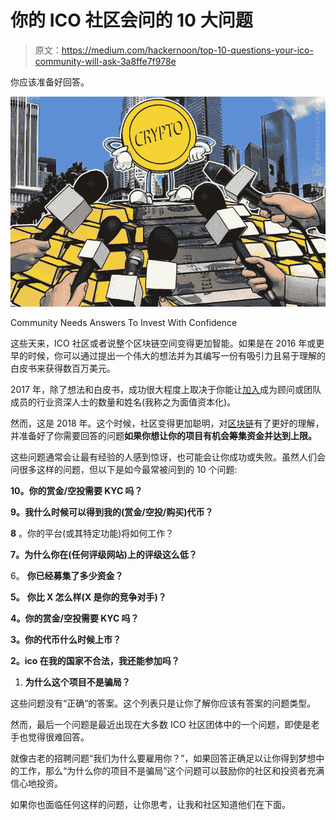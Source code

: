 # 你的 ICO 社区会问的 10 大问题

> 原文：<https://medium.com/hackernoon/top-10-questions-your-ico-community-will-ask-3a8ffe7f978e>

你应该准备好回答。

![](img/eadbff1a67245900ba6ae22c146ad9f6.png)

Community Needs Answers To Invest With Confidence

这些天来，ICO 社区或者说整个区块链空间变得更加智能。如果是在 2016 年或更早的时候，你可以通过提出一个伟大的想法并为其编写一份有吸引力且易于理解的白皮书来获得数百万美元。

2017 年，除了想法和白皮书，成功很大程度上取决于你能让[加入](https://hackernoon.com/tagged/onboard)成为顾问或团队成员的行业资深人士的数量和姓名(我称之为面值资本化)。

然而，这是 2018 年。这个时候，社区变得更加聪明，对[区块链](https://hackernoon.com/tagged/blockchain)有了更好的理解，并准备好了你需要回答的问题**如果你想让你的项目有机会筹集资金并达到上限。**

这些问题通常会让最有经验的人感到惊讶，也可能会让你成功或失败。虽然人们会问很多这样的问题，但以下是如今最常被问到的 10 个问题:

**10。你的赏金/空投需要 KYC 吗？**

**9。我什么时候可以得到我的(赏金/空投/购买)代币？**

**8** 。你的平台(或其特定功能)将如何工作？

**7。为什么你在(任何评级网站)上的评级这么低？**

6。 **你已经募集了多少资金？**

**5。** **你比 X 怎么样(X 是你的竞争对手)？**

**4。你的赏金/空投需要 KYC 吗？**

**3。你的代币什么时候上市？**

**2。ico 在我的国家不合法，我还能参加吗？**

1.  **为什么这个项目不是骗局？**

这些问题没有“正确”的答案。这个列表只是让你了解你应该有答案的问题类型。

然而，最后一个问题是最近出现在大多数 ICO 社区团体中的一个问题，即使是老手也觉得很难回答。

就像古老的招聘问题“我们为什么要雇用你？”，如果回答正确足以让你得到梦想中的工作，那么“为什么你的项目不是骗局”这个问题可以鼓励你的社区和投资者充满信心地投资。

如果你也面临任何这样的问题，让你思考，让我和社区知道他们在下面。